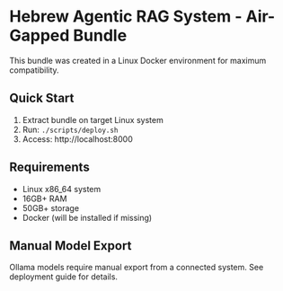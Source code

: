 # Hebrew Agentic RAG System - Air-Gapped Bundle

This bundle was created in a Linux Docker environment for maximum compatibility.

## Quick Start
1. Extract bundle on target Linux system
2. Run: `./scripts/deploy.sh`
3. Access: http://localhost:8000

## Requirements
- Linux x86_64 system
- 16GB+ RAM
- 50GB+ storage
- Docker (will be installed if missing)

## Manual Model Export
Ollama models require manual export from a connected system.
See deployment guide for details.
